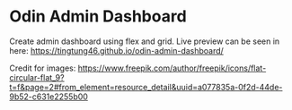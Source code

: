 # Odin Admin Dashboard

Create admin dashboard using flex and grid. Live preview can be seen in here:
https://tingtung46.github.io/odin-admin-dashboard/

Credit for images: https://www.freepik.com/author/freepik/icons/flat-circular-flat_9?t=f&page=2#from_element=resource_detail&uuid=a077835a-0f2d-44de-9b52-c631e2255b00